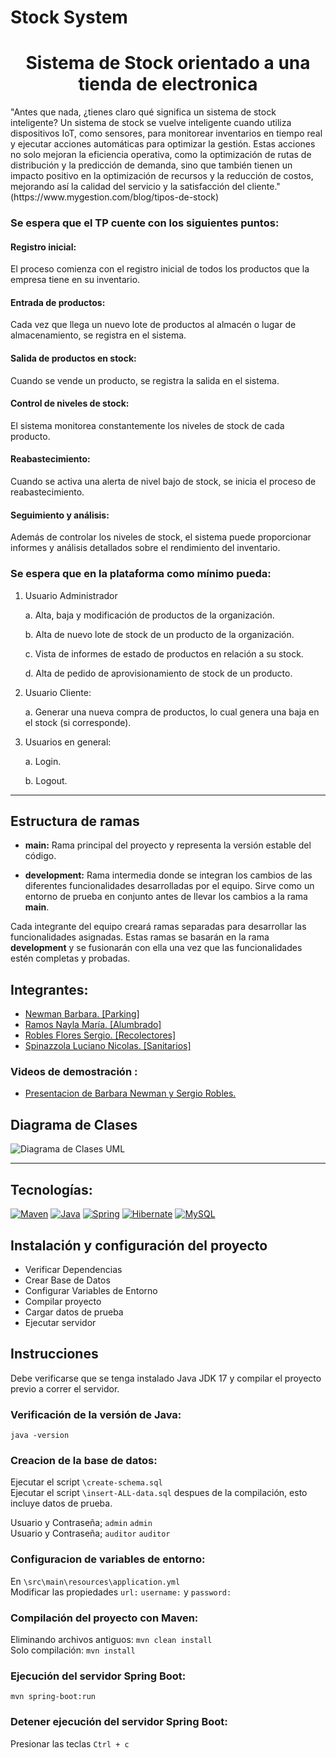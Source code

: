 # Stock System

<div align="center">
<h1> Sistema de Stock orientado a una tienda de electronica</h1>
</div>
"Antes que nada, ¿tienes claro qué significa un sistema de stock inteligente? Un sistema de stock se vuelve inteligente cuando utiliza dispositivos IoT, como sensores, para monitorear inventarios en tiempo real y ejecutar acciones automáticas para optimizar la gestión. Estas acciones no solo mejoran la eficiencia operativa, como la optimización de rutas de distribución y la predicción de demanda, sino que también tienen un impacto positivo en la optimización de recursos y la reducción de costos, mejorando así la calidad del servicio y la satisfacción del cliente."
(https://www.mygestion.com/blog/tipos-de-stock)

### Se espera que el TP cuente con los siguientes puntos:
#### Registro inicial: 

El proceso comienza con el registro inicial de todos los productos que la empresa
tiene en su inventario. 

#### Entrada de productos: 

Cada vez que llega un nuevo lote de productos al almacén o lugar de
almacenamiento, se registra en el sistema.

#### Salida de productos en stock: 

Cuando se vende un producto, se registra la salida en el sistema.

#### Control de niveles de stock: 

El sistema monitorea constantemente los niveles de stock de cada
producto. 

#### Reabastecimiento:

Cuando se activa una alerta de nivel bajo de stock, se inicia el proceso de
reabastecimiento. 

#### Seguimiento y análisis: 

Además de controlar los niveles de stock, el sistema puede proporcionar
informes y análisis detallados sobre el rendimiento del inventario. 

### Se espera que en la plataforma como mínimo pueda:
1. Usuario Administrador
   
    a. Alta, baja y modificación de productos de la organización.
   
    b. Alta de nuevo lote de stock de un producto de la organización.
   
    c. Vista de informes de estado de productos en relación a su stock.
   
    d. Alta de pedido de aprovisionamiento de stock de un producto.
   
3. Usuario Cliente:
   
    a. Generar una nueva compra de productos, lo cual genera una baja en el stock (si corresponde).
   
5. Usuarios en general:
   
    a. Login.
   
    b. Logout.
---
## Estructura de ramas
- **main:**
Rama principal del proyecto y representa la versión estable del código.

- **development:**
Rama intermedia donde se integran los cambios de las diferentes funcionalidades desarrolladas por el equipo. Sirve como un entorno de prueba en conjunto antes de llevar los cambios a la rama **main**.

Cada integrante del equipo creará ramas separadas para desarrollar las funcionalidades asignadas. Estas ramas se basarán en la rama **development** y se fusionarán con ella una vez que las funcionalidades estén completas y probadas.


## Integrantes:
- [Newman Barbara. [Parking]](https://github.com/BarbaraNewman)
- [Ramos Nayla María. [Alumbrado]](https://github.com/naylamarie)
- [Robles Flores Sergio. [Recolectores]](https://github.com/ImNotThrasher)
- [Spinazzola Luciano Nicolas. [Sanitarios]](https://github.com/LucianoSpinazzola)

### Videos de demostración  :
- [Presentacion de Barbara Newman y Sergio Robles. ](https://youtu.be/asVmbaAXafE)

## Diagrama de Clases
<img src="Diagrama de Clases - Grupo 17.png"  title="Diagrama de Clases UML">

---

## Tecnologías:
[![Maven](https://skillicons.dev/icons?i=maven)](https://maven.apache.org/)
[![Java](https://skillicons.dev/icons?i=java)](https://www.oracle.com/java/technologies/javase/jdk17-archive-downloads.html)
[![Spring](https://skillicons.dev/icons?i=spring)](https://spring.io/projects/spring-boot)
[![Hibernate](https://skillicons.dev/icons?i=hibernate)](https://hibernate.org/)
[![MySQL](https://skillicons.dev/icons?i=mysql)](https://www.mysql.com/)

## Instalación y configuración del proyecto
- Verificar Dependencias
- Crear Base de Datos
- Configurar Variables de Entorno
- Compilar  proyecto
- Cargar datos de prueba
- Ejecutar servidor

## Instrucciones

Debe verificarse que se tenga instalado Java JDK 17 y compilar el proyecto previo a correr el servidor.

### Verificación de la versión de Java:
`java -version`


### Creacion de la base de datos:
Ejecutar el script `\create-schema.sql`  
Ejecutar el script `\insert-ALL-data.sql` despues de la compilación, esto incluye datos de prueba.

Usuario y Contraseña; `admin` `admin`  
Usuario y Contraseña; `auditor` `auditor`

### Configuracion de variables de entorno:
En `\src\main\resources\application.yml`  
Modificar las propiedades `url:` `username:` y `password:`


### Compilación del proyecto con Maven:
Eliminando archivos antiguos: `mvn clean install`  
Solo compilación: `mvn install`

### Ejecución del servidor Spring Boot:
`mvn spring-boot:run`

### Detener ejecución del servidor Spring Boot:
Presionar las teclas `Ctrl + c`
